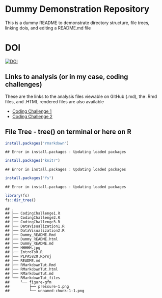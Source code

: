 # Dummy Demonstration Repository

This is a dummy README to demonstrate directory structure, file trees,
linking dois, and editing a README.md file

# DOI

[![DOI](https://zenodo.org/badge/924882346.svg)](https://doi.org/10.5281/zenodo.14934722)

## Links to analysis (or in my case, coding challenges)

These are the links to the analysis files viewable on GitHub (.md), the
.Rmd files, and .HTML rendered files are also available

- [Coding Challenge 1](CodingChallenge1.R)
- [Coding Challenge 2](CodingChallenge2.R)

## File Tree - tree() on terminal or here on R

``` r
install.packages("rmarkdown")
```

    ## Error in install.packages : Updating loaded packages

``` r
install.packages("knitr")
```

    ## Error in install.packages : Updating loaded packages

``` r
install.packages("fs")
```

    ## Error in install.packages : Updating loaded packages

``` r
library(fs)
fs::dir_tree()
```

    ## .
    ## ├── CodingChallenge1.R
    ## ├── CodingChallenge2.R
    ## ├── CodingChallenge3.R
    ## ├── DataVisualization1.R
    ## ├── DataVisualization2.R
    ## ├── Dummy_README.Rmd
    ## ├── Dummy_README.html
    ## ├── Dummy_README.md
    ## ├── HHHHH.jpg
    ## ├── IntroToR.R
    ## ├── PLPA5820.Rproj
    ## ├── README.md
    ## ├── RMarkdownTut.Rmd
    ## ├── RMarkdownTut.html
    ## ├── RMarkdownTut.md
    ## └── RMarkdownTut_files
    ##     └── figure-gfm
    ##         ├── pressure-1.png
    ##         └── unnamed-chunk-1-1.png
